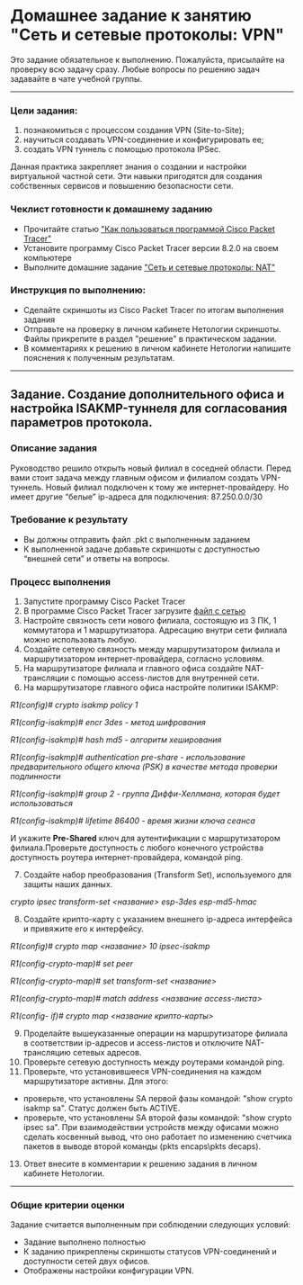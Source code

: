 # Домашнее задание к занятию "Сеть и сетевые протоколы: VPN"
 
Это задание обязательное к выполнению. 
Пожалуйста, присылайте на проверку всю задачу сразу. Любые вопросы по решению задач задавайте в чате учебной группы.

--- 

### Цели задания: 
1. познакомиться с процессом создания VPN (Site-to-Site);
2. научиться создавать VPN-соединение и конфигурировать ее;
3. создать VPN туннель с помощью протокола IPSec.

Данная практика закрепляет знания о создании и настройки виртуальной частной сети. Эти навыки пригодятся для создания собственных сервисов и повышению безопасности сети.

### Чеклист готовности к домашнему заданию
- Прочитайте статью ["Как пользоваться программой Cisco Packet Tracer"](https://pc.ru/articles/osnovy-raboty-s-cisco-packet-tracer)
- Установите программу Cisco Packet Tracer версии 8.2.0 на своем компьютере 
- Выполните домашние задание ["Сеть и сетевые протоколы: NAT"](https://github.com/netology-code/snet-homeworks/blob/snet-22/4-05.md)

### Инструкция по выполнению: 
- Сделайте скриншоты из Cisco Packet Tracer по итогам выполнения задания 
- Отправьте на проверку в личном кабинете Нетологии скриншоты. Файлы прикрепите в раздел "решение" в практическом задании.
- В комментариях к решению в личном кабинете Нетологии напишите пояснения к полученным результатам. 

---

## Задание. Создание дополнительного офиса и настройка ISAKMP-туннеля для согласования параметров протокола.

### Описание задания
Руководство решило открыть новый филиал в соседней области. Перед вами стоит задача  между главным офисом и филиалом создать VPN-туннель. Новый филиал подключен к тому же интернет-провайдеру. Но имеет другие “белые” ip-адреса для подключения: 87.250.0.0/30

### Требование к результату
- Вы должны отправить файл .pkt с выполненным заданием
- К выполненной задаче добавьте скриншоты с доступностью “внешней сети” и ответы на вопросы.

### Процесс выполнения
1. Запустите программу Cisco Packet Tracer
2. В программе Cisco Packet Tracer загрузите [файл с сетью](https://github.com/netology-code/snet-homeworks/blob/snet-22/VPN%20(8.2.0).pkt)
3. Настройте связность сети нового филиала, состоящую из 3 ПК, 1 коммутатора и 1 маршрутизатора.  Адресацию внутри сети филиала можно использовать любую.
4. Создайте сетевую связность между маршрутизатором филиала и маршрутизатором интернет-провайдера, согласно условиям.
5. На маршрутизаторе филиала и главного офиса создайте NAT-трансляции с помощью access-листов для внутренней сети.
6. На маршрутизаторе главного офиса настройте политики ISAKMP:

*R1(config)#  crypto isakmp policy 1*

*R1(config-isakmp)# encr 3des - метод шифрования*

*R1(config-isakmp)# hash md5 - алгоритм хеширования*

*R1(config-isakmp)# authentication pre-share - использование предварительного общего ключа (PSK) в качестве метода проверки подлинности*

*R1(config-isakmp)# group 2 - группа Диффи-Хеллмана, которая будет использоваться*

*R1(config-isakmp)# lifetime 86400 - время жизни ключа сеанса*

И укажите **Pre-Shared** ключ для аутентификации с маршрутизатором филиала.Проверьте доступность с любого конечного устройства доступность роутера интернет-провайдера, командой ping.

7. Создайте набор преобразования (Transform Set), используемого для защиты наших данных.

*crypto ipsec transform-set <название> esp-3des esp-md5-hmac*

8. Создайте крипто-карту с указанием внешнего ip-адреса интерфейса и привяжите его к интерфейсу.

*R1(config)# crypto map <название> 10 ipsec-isakmp*

*R1(config-crypto-map)# set peer <ip-address>*

*R1(config-crypto-map)# set transform-set <название>*

*R1(config-crypto-map)# match address <название access-листа>*

*R1(config- if)# crypto map <название крипто-карты>*

9. Проделайте вышеуказанные операции на маршрутизаторе филиала в соответствии ip-адресов и access-листов и отключите NAT-трансляцию сетевых адресов.
10. Проверьте сетевую доступность между роутерами командой ping.
11. Проверьте, что установившееся VPN-соединения на каждом маршрутизаторе активны. Для этого: 
- проверьте, что установлены SA первой фазы командой: "show crypto isakmp sa". Статус должен быть ACTIVE.
- проверьте, что установлены SA второй фазы командой: "show crypto ipsec sa".
При взаимодействии устройств между офисами можно сделать косвенный вывод, что оно работает по изменению счетчика пакетов в выводе второй команды (pkts encaps\pkts decaps).
    
13. Ответ внесите в комментарии к решению задания в личном кабинете Нетологии.

--- 

### Общие критерии оценки
Задание считается выполненным при соблюдении следующих условий:
- Задание выполнено полностью
- К заданию прикреплены скриншоты статусов VPN-соединений и доступности сетей двух офисов.
- Отображены настройки конфигурации VPN.
 
